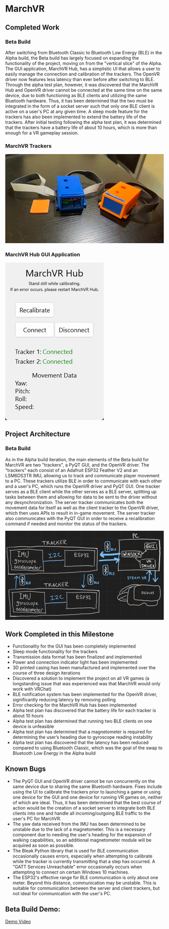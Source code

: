 # MarchVR
## Completed Work 
### Beta Build
After switching from Bluetooth Classic to Bluetooth Low Energy (BLE) in the Alpha build, the Beta build has largely focused on expanding the functionality of the project, moving on from the "vertical slice" of the Alpha. The GUI application, MarchVR Hub, has a simplistic UI that allows a user to easily manage the connection and calibration of the trackers. The OpenVR driver now features less latency than ever before after switching to BLE. Through the alpha test plan, however, it was discovered that the MarchVR Hub and OpenVR driver cannot be connected at the same time on the same device, due to both functioning as BLE clients and utilizing the same Bluetooth hardware. Thus, it has been determined that the two must be integrated in the form of a socket server such that only one BLE client is active on a user's PC at any given time. A sleep mode feature for the trackers has also been implemented to extend the battery life of the trackers. After initial testing following the alpha test plan, it was determined that the trackers have a battery life of about 10 hours, which is more than enough for a VR gameplay session.

### MarchVR Trackers
![March VR Trackers](https://github.com/BraniganMatthew/MarchVR/blob/main/Images/MarchVR_Trackers.png)

### MarchVR Hub GUI Application
![March VR Hub](https://github.com/BraniganMatthew/MarchVR/blob/main/Images/MarchVR_Hub.png)

## Project Architecture
### Beta Build
As in the Alpha build iteration, the main elements of the Beta build for MarchVR are two "trackers", a PyQT GUI, and the OpenVR driver. The "trackers" each consist of an Adafruit ESP32 Feather V2 and an LSM6DS3TR IMU, allowing us to track and communicate player movement to a PC. These trackers utilize BLE in order to communicate with each other and a user's PC, which runs the OpenVR driver and PyQT GUI. One tracker serves as a BLE client while the other serves as a BLE server, splitting up tasks between them and allowing for data to be sent to the driver without any desynchronization. The server tracker communicates both the movement data for itself as well as the client tracker to the OpenVR driver, which then uses APIs to result in in-game movement. The server tracker also communicates with the PyQT GUI in order to receive a recalibration command if needed and monitor the status of the trackers.

![Project Architecture](https://github.com/BraniganMatthew/MarchVR/blob/main/Images/MarchVR_Schematic.png)

## Work Completed in this Milestone
- Functionality for the GUI has been completely implemented
- Sleep mode functionality for the trackers
- Transmission data format has been finalized and implemented
- Power and connection indicator light has been implemented
- 3D printed casing has been manufactured and implemented over the course of three design iterations
- Discovered a solution to implement the project on all VR games (a longstanding issue that was experienced was that MarchVR would only work with VRChat)
- BLE notification system has been implemented for the OpenVR driver, significantly reducing latency by removing polling
- Error checking for the MarchVR Hub has been implemented
- Alpha test plan has discovered that the battery life for each tracker is about 10 hours
- Alpha test plan has determined that running two BLE clients on one device is unfeasible
- Alpha test plan has determined that a magnetometer is required for determining the user’s heading due to gyroscope reading instability
- Alpha test plan has discovered that the latency has been reduced compared to using Bluetooth Classic, which was the goal of the swap to Bluetooth Low Energy in the Alpha build


## Known Bugs
- The PyQT GUI and OpenVR driver cannot be run concurrently on the same device due to sharing the same Bluetooth hardware. Fixes include using the UI to calibrate the trackers prior to launching a game or using one device for the GUI and one device for running VR games on, neither of which are ideal. Thus, it has been determined that the best course of action would be the creation of a socket server to integrate both BLE clients into one and handle all incoming/outgoing BLE traffic to the user's PC for MarchVR.
- The yaw data received from the IMU has been determined to be unstable due to the lack of a magnetometer. This is a necessary component due to needing the user's heading for the expansion of walking capabilities, so an additional magnetometer module will be acquired as soon as possible.
- The Bleak Python library that is used for BLE communication occasionally causes errors, especially when attempting to calibrate while the tracker is currently transmitting that a step has occurred. A "GATT Services Unreachable" error occasionally occurs when attempting to connect on certain Windows 10 machines.
- The ESP32's effective range for BLE communication is only about one meter. Beyond this distance, communication may be unstable. This is suitable for communication between the server and client trackers, but not ideal for communication with the user's PC.

## Beta Build Demo:
[Demo Video](https://youtu.be/ynCtCZZmBgc)
